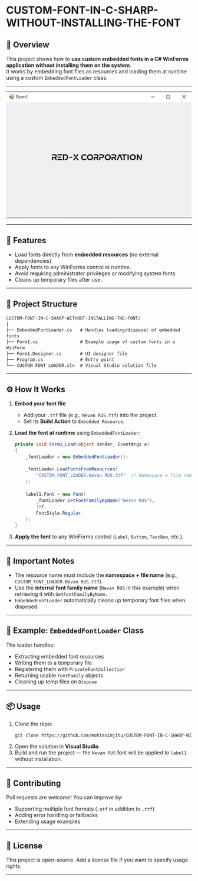 # CUSTOM-FONT-IN-C-SHARP-WITHOUT-INSTALLING-THE-FONT

## 🎯 Overview
This project shows how to **use custom embedded fonts in a C# WinForms application without installing them on the system**.  
It works by embedding font files as resources and loading them at runtime using a custom `EmbeddedFontLoader` class.

---

![App Screenshot](image-mh.png)


---

## 🚀 Features
- Load fonts directly from **embedded resources** (no external dependencies).
- Apply fonts to any WinForms control at runtime.
- Avoid requiring administrator privileges or modifying system fonts.
- Cleans up temporary files after use.

---

## 📂 Project Structure
```
CUSTOM-FONT-IN-C-SHARP-WITHOUT-INSTALLING-THE-FONT/
│
├── EmbeddedFontLoader.cs   # Handles loading/disposal of embedded fonts
├── Form1.cs                # Example usage of custom fonts in a WinForm
├── Form1.Designer.cs       # UI designer file
├── Program.cs              # Entry point
└── CUSTOM FONT LOADER.sln  # Visual Studio solution file
```

---

## ⚙️ How It Works
1. **Embed your font file**  
   - Add your `.ttf` file (e.g., `Nevan RUS.ttf`) into the project.  
   - Set its **Build Action** to `Embedded Resource`.

2. **Load the font at runtime** using `EmbeddedFontLoader`:  
   ```csharp
   private void Form1_Load(object sender, EventArgs e)
   {
       _fontLoader = new EmbeddedFontLoader();

       _fontLoader.LoadFontsFromResources(
           "CUSTOM_FONT_LOADER.Nevan RUS.ttf"  // Namespace + file name
       );

       label1.Font = new Font(
           _fontLoader.GetFontFamilyByName("Nevan RUS"),
           18f,
           FontStyle.Regular
       );
   }
   ```

3. **Apply the font** to any WinForms control (`Label`, `Button`, `TextBox`, etc.).

---

## 📝 Important Notes
- The resource name must include the **namespace + file name** (e.g., `CUSTOM_FONT_LOADER.Nevan RUS.ttf`).  
- Use the **internal font family name** (`Nevan RUS` in this example) when retrieving it with `GetFontFamilyByName`.  
- `EmbeddedFontLoader` automatically cleans up temporary font files when disposed.

---

## 🧩 Example: `EmbeddedFontLoader` Class
The loader handles:
- Extracting embedded font resources
- Writing them to a temporary file
- Registering them with `PrivateFontCollection`
- Returning usable `FontFamily` objects
- Cleaning up temp files on `Dispose`

---

## 📦 Usage
1. Clone the repo:
   ```bash
   git clone https://github.com/mohtasimjitu/CUSTOM-FONT-IN-C-SHARP-WITHOUT-INSTALLING-THE-FONT.git
   ```
2. Open the solution in **Visual Studio**.
3. Build and run the project — the `Nevan RUS` font will be applied to `label1` without installation.

---

## 🤝 Contributing
Pull requests are welcome! You can improve by:
- Supporting multiple font formats (`.otf` in addition to `.ttf`)
- Adding error handling or fallbacks
- Extending usage examples

---

## 📜 License
This project is open-source. Add a license file if you want to specify usage rights.

---
